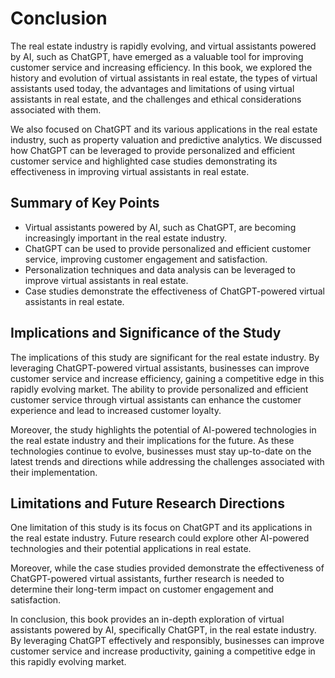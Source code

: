 # Conclusion

The real estate industry is rapidly evolving, and virtual assistants powered by AI, such as ChatGPT, have emerged as a valuable tool for improving customer service and increasing efficiency. In this book, we explored the history and evolution of virtual assistants in real estate, the types of virtual assistants used today, the advantages and limitations of using virtual assistants in real estate, and the challenges and ethical considerations associated with them.

We also focused on ChatGPT and its various applications in the real estate industry, such as property valuation and predictive analytics. We discussed how ChatGPT can be leveraged to provide personalized and efficient customer service and highlighted case studies demonstrating its effectiveness in improving virtual assistants in real estate.

Summary of Key Points
---------------------

* Virtual assistants powered by AI, such as ChatGPT, are becoming increasingly important in the real estate industry.
* ChatGPT can be used to provide personalized and efficient customer service, improving customer engagement and satisfaction.
* Personalization techniques and data analysis can be leveraged to improve virtual assistants in real estate.
* Case studies demonstrate the effectiveness of ChatGPT-powered virtual assistants in real estate.

Implications and Significance of the Study
------------------------------------------

The implications of this study are significant for the real estate industry. By leveraging ChatGPT-powered virtual assistants, businesses can improve customer service and increase efficiency, gaining a competitive edge in this rapidly evolving market. The ability to provide personalized and efficient customer service through virtual assistants can enhance the customer experience and lead to increased customer loyalty.

Moreover, the study highlights the potential of AI-powered technologies in the real estate industry and their implications for the future. As these technologies continue to evolve, businesses must stay up-to-date on the latest trends and directions while addressing the challenges associated with their implementation.

Limitations and Future Research Directions
------------------------------------------

One limitation of this study is its focus on ChatGPT and its applications in the real estate industry. Future research could explore other AI-powered technologies and their potential applications in real estate.

Moreover, while the case studies provided demonstrate the effectiveness of ChatGPT-powered virtual assistants, further research is needed to determine their long-term impact on customer engagement and satisfaction.

In conclusion, this book provides an in-depth exploration of virtual assistants powered by AI, specifically ChatGPT, in the real estate industry. By leveraging ChatGPT effectively and responsibly, businesses can improve customer service and increase productivity, gaining a competitive edge in this rapidly evolving market.